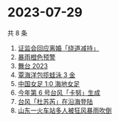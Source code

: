 # 2023-07-29

共 8 条

<!-- BEGIN ZHIHUSEARCH -->
<!-- 最后更新时间 Sat Jul 29 2023 22:09:00 GMT+0800 (China Standard Time) -->
1. [证监会回应离婚「绕道减持」](https://www.zhihu.com/search?q=证监会回应离婚「绕道减持」)
1. [暴雨橙色预警](https://www.zhihu.com/search?q=暴雨橙色预警)
1. [舞台 2023 ](https://www.zhihu.com/search?q=舞台%202023%20)
1. [覃海洋包揽蛙泳 3 金](https://www.zhihu.com/search?q=覃海洋包揽蛙泳%203%20金)
1. [中国女足 1:0 海地女足](https://www.zhihu.com/search?q=中国女足%201:0%20海地女足)
1. [今年第 6 号台风「卡努」生成](https://www.zhihu.com/search?q=今年第%206%20号台风「卡努」生成)
1. [台风「杜苏芮」在沿海登陆](https://www.zhihu.com/search?q=台风「杜苏芮」在沿海登陆)
1. [山东一火车站多人被狂风暴雨吹倒](https://www.zhihu.com/search?q=山东一火车站多人被狂风暴雨吹倒)
<!-- END ZHIHUSEARCH -->
